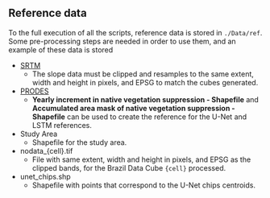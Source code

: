 ## Reference data

To the full execution of all the scripts, reference data is stored in `./Data/ref`. Some pre-processing steps are needed in order to use them, and an example of these data is stored 

+ [SRTM](https://code.earthengine.google.com/2049cabd3e13f222468f49ae37c0ad5b)
    + The slope data must be clipped and resamples to the same extent, width and height in pixels, and EPSG to match the cubes generated.
+ [PRODES](http://terrabrasilis.dpi.inpe.br/en/download-2/)
    + **Yearly increment in native vegetation suppression - Shapefile** and **Accumulated area mask of native vegetation suppression - Shapefile** can be used to create the reference for the U-Net and LSTM references.
+ Study Area
    + Shapefile for the study area.
+ nodata_{cell}.tif
    + File with same extent, width and height in pixels, and EPSG as the clipped bands, for the Brazil Data Cube `{cell}` processed.
+ unet_chips.shp
    + Shapefile with points that correspond to the U-Net chips centroids.